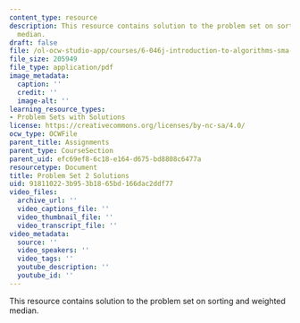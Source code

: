 ```yaml
---
content_type: resource
description: This resource contains solution to the problem set on sorting and weighted
  median.
draft: false
file: /ol-ocw-studio-app/courses/6-046j-introduction-to-algorithms-sma-5503-fall-2005/918110223b953b1865bd166dac2ddf77_ps2sol.pdf
file_size: 205949
file_type: application/pdf
image_metadata:
  caption: ''
  credit: ''
  image-alt: ''
learning_resource_types:
- Problem Sets with Solutions
license: https://creativecommons.org/licenses/by-nc-sa/4.0/
ocw_type: OCWFile
parent_title: Assignments
parent_type: CourseSection
parent_uid: efc69ef8-6c18-e164-d675-bd8808c6477a
resourcetype: Document
title: Problem Set 2 Solutions
uid: 91811022-3b95-3b18-65bd-166dac2ddf77
video_files:
  archive_url: ''
  video_captions_file: ''
  video_thumbnail_file: ''
  video_transcript_file: ''
video_metadata:
  source: ''
  video_speakers: ''
  video_tags: ''
  youtube_description: ''
  youtube_id: ''
---
```

This resource contains solution to the problem set on sorting and weighted median.